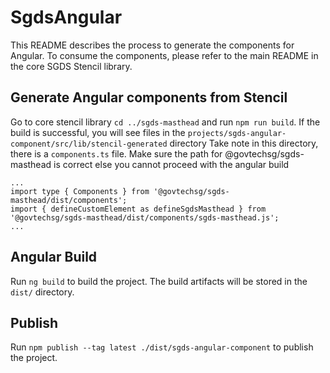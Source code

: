 # SgdsAngular

This README describes the process to generate the components for Angular. To consume the components, please refer to the main README in the core SGDS Stencil library.

## Generate Angular components from Stencil

Go to core stencil library `cd ../sgds-masthead` and run `npm run build`. If the build is successful, you will see files in the `projects/sgds-angular-component/src/lib/stencil-generated` directory
Take note in this directory, there is a `components.ts` file. Make sure the path for @govtechsg/sgds-masthead is correct else you cannot proceed with the angular build

```
...
import type { Components } from '@govtechsg/sgds-masthead/dist/components';
import { defineCustomElement as defineSgdsMasthead } from '@govtechsg/sgds-masthead/dist/components/sgds-masthead.js';
...
```

## Angular Build

Run `ng build` to build the project. The build artifacts will be stored in the `dist/` directory.

## Publish

Run `npm publish --tag latest ./dist/sgds-angular-component` to publish the project.

